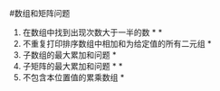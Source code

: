#数组和矩阵问题

 1. 在数组中找到出现次数大于一半的数 * *
 2. 不重复打印排序数组中相加和为给定值的所有二元组 *
 3. 子数组的最大累加和问题 *
 4. 子矩阵的最大累加和问题 * *
 5. 不包含本位置值的累乘数组 *